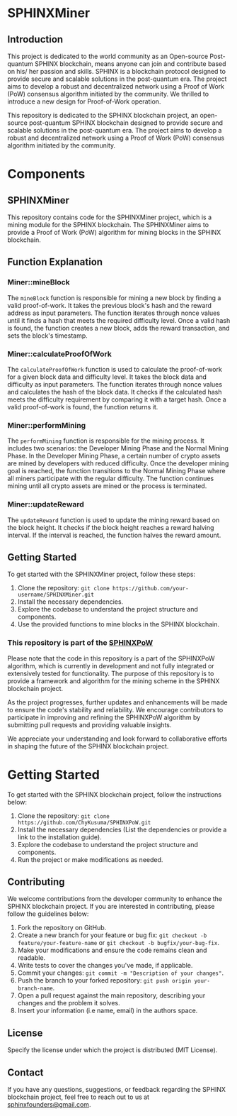# SPHINXMiner

## Introduction

This project is dedicated to the world community as an Open-source Post-quantum SPHINX blockchain, means anyone can join and contribute based on his/ her passion and skills. SPHINX is a blockchain protocol designed to provide secure and scalable solutions in the post-quantum era. The project aims to develop a robust and decentralized network using a Proof of Work (PoW) consensus algorithm initiated by the community. We thrilled to introduce a new design for Proof-of-Work operation.

This repository is dedicated to the SPHINX blockchain project, an open-source post-quantum SPHINX blockchain designed to provide secure and scalable solutions in the post-quantum era. The project aims to develop a robust and decentralized network using a Proof of Work (PoW) consensus algorithm initiated by the community.

# Components

## SPHINXMiner

This repository contains code for the SPHINXMiner project, which is a mining module for the SPHINX blockchain. The SPHINXMiner aims to provide a Proof of Work (PoW) algorithm for mining blocks in the SPHINX blockchain.

## Function Explanation

### Miner::mineBlock

The `mineBlock` function is responsible for mining a new block by finding a valid proof-of-work. It takes the previous block's hash and the reward address as input parameters. The function iterates through nonce values until it finds a hash that meets the required difficulty level. Once a valid hash is found, the function creates a new block, adds the reward transaction, and sets the block's timestamp.

### Miner::calculateProofOfWork

The `calculateProofOfWork` function is used to calculate the proof-of-work for a given block data and difficulty level. It takes the block data and difficulty as input parameters. The function iterates through nonce values and calculates the hash of the block data. It checks if the calculated hash meets the difficulty requirement by comparing it with a target hash. Once a valid proof-of-work is found, the function returns it.

### Miner::performMining

The `performMining` function is responsible for the mining process. It includes two scenarios: the Developer Mining Phase and the Normal Mining Phase. In the Developer Mining Phase, a certain number of crypto assets are mined by developers with reduced difficulty. Once the developer mining goal is reached, the function transitions to the Normal Mining Phase where all miners participate with the regular difficulty. The function continues mining until all crypto assets are mined or the process is terminated.

### Miner::updateReward

The `updateReward` function is used to update the mining reward based on the block height. It checks if the block height reaches a reward halving interval. If the interval is reached, the function halves the reward amount.

## Getting Started

To get started with the SPHINXMiner project, follow these steps:

1. Clone the repository: `git clone https://github.com/your-username/SPHINXMiner.git`
2. Install the necessary dependencies.
3. Explore the codebase to understand the project structure and components.
4. Use the provided functions to mine blocks in the SPHINX blockchain.

### This repository is part of the  [SPHINXPoW](https://github.com/SPHINX-HUB-ORG/SPHINXPoW)

Please note that the code in this repository is a part of the SPHINXPoW algorithm, which is currently in development and not fully integrated or extensively tested for functionality. The purpose of this repository is to provide a framework and algorithm for the mining scheme in the SPHINX blockchain project.

As the project progresses, further updates and enhancements will be made to ensure the code's stability and reliability. We encourage contributors to participate in improving and refining the SPHINXPoW algorithm by submitting pull requests and providing valuable insights.

We appreciate your understanding and look forward to collaborative efforts in shaping the future of the SPHINX blockchain project.

# Getting Started
To get started with the SPHINX blockchain project, follow the instructions below:

1. Clone the repository: `git clone https://github.com/ChyKusuma/SPHINXPoW.git`
2. Install the necessary dependencies (List the dependencies or provide a link to the installation guide).
3. Explore the codebase to understand the project structure and components.
4. Run the project or make modifications as needed.


## Contributing
We welcome contributions from the developer community to enhance the SPHINX blockchain project. If you are interested in contributing, please follow the guidelines below:

1. Fork the repository on GitHub.
2. Create a new branch for your feature or bug fix: `git checkout -b feature/your-feature-name` or `git checkout -b bugfix/your-bug-fix`.
3. Make your modifications and ensure the code remains clean and readable.
4. Write tests to cover the changes you've made, if applicable.
5. Commit your changes: `git commit -m "Description of your changes"`.
6. Push the branch to your forked repository: `git push origin your-branch-name`.
7. Open a pull request against the main repository, describing your changes and the problem it solves.
8. Insert your information (i.e name, email) in the authors space.

## License
Specify the license under which the project is distributed (MIT License).

## Contact
If you have any questions, suggestions, or feedback regarding the SPHINX blockchain project, feel free to reach out to us at [sphinxfounders@gmail.com](mailto:sphinxfounders@gmail.com).
